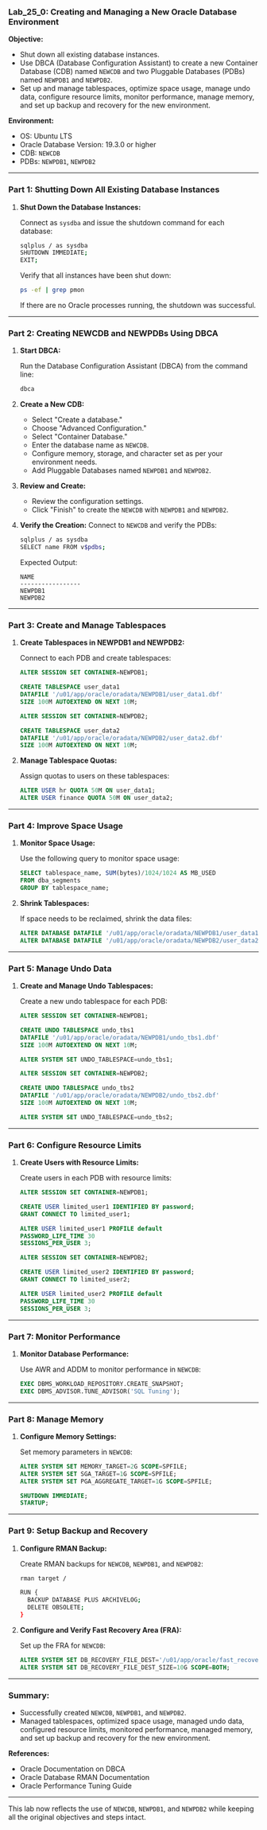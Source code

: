 ### Lab_25_0: Creating and Managing a New Oracle Database Environment

**Objective:**
- Shut down all existing database instances.
- Use DBCA (Database Configuration Assistant) to create a new Container Database (CDB) named `NEWCDB` and two Pluggable Databases (PDBs) named `NEWPDB1` and `NEWPDB2`.
- Set up and manage tablespaces, optimize space usage, manage undo data, configure resource limits, monitor performance, manage memory, and set up backup and recovery for the new environment.

**Environment:**
- OS: Ubuntu LTS
- Oracle Database Version: 19.3.0 or higher
- CDB: `NEWCDB`
- PDBs: `NEWPDB1`, `NEWPDB2`

---

### Part 1: Shutting Down All Existing Database Instances

1. **Shut Down the Database Instances:**

   Connect as `sysdba` and issue the shutdown command for each database:
   ```bash
   sqlplus / as sysdba
   SHUTDOWN IMMEDIATE;
   EXIT;
   ```

   Verify that all instances have been shut down:
   ```bash
   ps -ef | grep pmon
   ```
   
   If there are no Oracle processes running, the shutdown was successful.

---

### Part 2: Creating NEWCDB and NEWPDBs Using DBCA

1. **Start DBCA:**

   Run the Database Configuration Assistant (DBCA) from the command line:
   ```bash
   dbca
   ```

2. **Create a New CDB:**
   - Select "Create a database."
   - Choose "Advanced Configuration."
   - Select "Container Database."
   - Enter the database name as `NEWCDB`.
   - Configure memory, storage, and character set as per your environment needs.
   - Add Pluggable Databases named `NEWPDB1` and `NEWPDB2`.

3. **Review and Create:**
   - Review the configuration settings.
   - Click "Finish" to create the `NEWCDB` with `NEWPDB1` and `NEWPDB2`.

4. **Verify the Creation:**
   Connect to `NEWCDB` and verify the PDBs:
   ```bash
   sqlplus / as sysdba
   SELECT name FROM v$pdbs;
   ```
   
   Expected Output:
   ```
   NAME
   -----------------
   NEWPDB1
   NEWPDB2
   ```

---

### Part 3: Create and Manage Tablespaces

1. **Create Tablespaces in NEWPDB1 and NEWPDB2:**

   Connect to each PDB and create tablespaces:
   ```sql
   ALTER SESSION SET CONTAINER=NEWPDB1;

   CREATE TABLESPACE user_data1
   DATAFILE '/u01/app/oracle/oradata/NEWPDB1/user_data1.dbf' 
   SIZE 100M AUTOEXTEND ON NEXT 10M;

   ALTER SESSION SET CONTAINER=NEWPDB2;

   CREATE TABLESPACE user_data2
   DATAFILE '/u01/app/oracle/oradata/NEWPDB2/user_data2.dbf' 
   SIZE 100M AUTOEXTEND ON NEXT 10M;
   ```

2. **Manage Tablespace Quotas:**

   Assign quotas to users on these tablespaces:
   ```sql
   ALTER USER hr QUOTA 50M ON user_data1;
   ALTER USER finance QUOTA 50M ON user_data2;
   ```

---

### Part 4: Improve Space Usage

1. **Monitor Space Usage:**

   Use the following query to monitor space usage:
   ```sql
   SELECT tablespace_name, SUM(bytes)/1024/1024 AS MB_USED
   FROM dba_segments
   GROUP BY tablespace_name;
   ```

2. **Shrink Tablespaces:**

   If space needs to be reclaimed, shrink the data files:
   ```sql
   ALTER DATABASE DATAFILE '/u01/app/oracle/oradata/NEWPDB1/user_data1.dbf' RESIZE 80M;
   ALTER DATABASE DATAFILE '/u01/app/oracle/oradata/NEWPDB2/user_data2.dbf' RESIZE 80M;
   ```

---

### Part 5: Manage Undo Data

1. **Create and Manage Undo Tablespaces:**

   Create a new undo tablespace for each PDB:
   ```sql
   ALTER SESSION SET CONTAINER=NEWPDB1;

   CREATE UNDO TABLESPACE undo_tbs1
   DATAFILE '/u01/app/oracle/oradata/NEWPDB1/undo_tbs1.dbf' 
   SIZE 100M AUTOEXTEND ON NEXT 10M;

   ALTER SYSTEM SET UNDO_TABLESPACE=undo_tbs1;

   ALTER SESSION SET CONTAINER=NEWPDB2;

   CREATE UNDO TABLESPACE undo_tbs2
   DATAFILE '/u01/app/oracle/oradata/NEWPDB2/undo_tbs2.dbf' 
   SIZE 100M AUTOEXTEND ON NEXT 10M;

   ALTER SYSTEM SET UNDO_TABLESPACE=undo_tbs2;
   ```

---

### Part 6: Configure Resource Limits

1. **Create Users with Resource Limits:**

   Create users in each PDB with resource limits:
   ```sql
   ALTER SESSION SET CONTAINER=NEWPDB1;

   CREATE USER limited_user1 IDENTIFIED BY password;
   GRANT CONNECT TO limited_user1;

   ALTER USER limited_user1 PROFILE default 
   PASSWORD_LIFE_TIME 30
   SESSIONS_PER_USER 3;

   ALTER SESSION SET CONTAINER=NEWPDB2;

   CREATE USER limited_user2 IDENTIFIED BY password;
   GRANT CONNECT TO limited_user2;

   ALTER USER limited_user2 PROFILE default 
   PASSWORD_LIFE_TIME 30
   SESSIONS_PER_USER 3;
   ```

---

### Part 7: Monitor Performance

1. **Monitor Database Performance:**

   Use AWR and ADDM to monitor performance in `NEWCDB`:
   ```sql
   EXEC DBMS_WORKLOAD_REPOSITORY.CREATE_SNAPSHOT;
   EXEC DBMS_ADVISOR.TUNE_ADVISOR('SQL Tuning');
   ```

---

### Part 8: Manage Memory

1. **Configure Memory Settings:**

   Set memory parameters in `NEWCDB`:
   ```sql
   ALTER SYSTEM SET MEMORY_TARGET=2G SCOPE=SPFILE;
   ALTER SYSTEM SET SGA_TARGET=1G SCOPE=SPFILE;
   ALTER SYSTEM SET PGA_AGGREGATE_TARGET=1G SCOPE=SPFILE;

   SHUTDOWN IMMEDIATE;
   STARTUP;
   ```

---

### Part 9: Setup Backup and Recovery

1. **Configure RMAN Backup:**

   Create RMAN backups for `NEWCDB`, `NEWPDB1`, and `NEWPDB2`:
   ```bash
   rman target /

   RUN {
     BACKUP DATABASE PLUS ARCHIVELOG;
     DELETE OBSOLETE;
   }
   ```

2. **Configure and Verify Fast Recovery Area (FRA):**

   Set up the FRA for `NEWCDB`:
   ```sql
   ALTER SYSTEM SET DB_RECOVERY_FILE_DEST='/u01/app/oracle/fast_recovery_area' SCOPE=BOTH;
   ALTER SYSTEM SET DB_RECOVERY_FILE_DEST_SIZE=10G SCOPE=BOTH;
   ```

---

### Summary:
- Successfully created `NEWCDB`, `NEWPDB1`, and `NEWPDB2`.
- Managed tablespaces, optimized space usage, managed undo data, configured resource limits, monitored performance, managed memory, and set up backup and recovery for the new environment.

**References:**
- Oracle Documentation on DBCA
- Oracle Database RMAN Documentation
- Oracle Performance Tuning Guide

---

This lab now reflects the use of `NEWCDB`, `NEWPDB1`, and `NEWPDB2` while keeping all the original objectives and steps intact.
